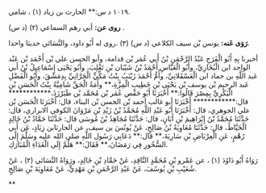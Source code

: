 ١٠١٩ د س:** الحارث بن زياد (١) ، شامي.

**روى عن:** أبي رهم السماعي (٢) (د س) .

**رَوَى عَنه:** يونس بْن سيف الكلاعي (د س) (٣) .روى له أَبُو داود، والنَّسَائي حديثا واحدا.

أخبرنا بِهِ أَبُو الْفَرَجِ عَبْدُ الرَّحْمَنِ بْنُ أَبي عُمَر بْن قدامة، وأبو الحسن علي بْن أَحْمَد بْن عَبْد الواحد ابن الْبُخَارِيِّ، وأَبُو الْعَبَّاسِ أَحْمَدُ بْنُ شَيْبَان بْنِ تَغْلِبَ، وأَبُو يَحْيَى إِسْمَاعِيلُ بْنُ أَبي عَبد اللَّهِ بن حماد ابن الْعَسْقَلانِيِّ، وأُمُّ أَحْمَدَ زَيْنَبُ بِنْتُ مَكِّيٍّ الْحَرَّانِيِّ بِدِمَشْقَ، وأَبُو الْفَضْلِ عَبد الرحيم بْن يوسف بْن يَحْيَى بْنِ خَطِيبِ الْمِزَّةِ،** وأَمَةُ الْحَقِّ شَامِيَّةُ بِنْتُ الْحَسَنِ بْنِ الْبَكْرِيِّ بِمِصْرَ قَالُوا:** أَخْبَرَنَا أَبُو حَفْص عُمَر بْن مُحَمَّد بْن طَبَرْزَذَ،************ قال:************ أَخْبَرَنَا أبو غالب أحمد بْن الحسن بْن البناء، قال: أَخْبَرَنَا الْحَسَن بْن علي الجوهري، قال: أَخْبَرَنَا أَبُو عَبْدِ اللَّهِ مُحَمَّدُ بْنُ زَيْدِ بْنِ مَرْوَانَ الكوفي الابراري، قال: حَدَّثَنَا مُحَمَّدُ بْنُ إِبْرَاهِيمَ بْنِ أَبَانٍ، قال: حَدَّثَنَا مُجَاهِدُ بْنُ مُوسَى قال: حَدَّثَنَا حَمَّادُ بْنُ خَالِدٍ الْخَيَّاطُ، قال: حَدَّثَنَا مُعَاوِيَةُ بْنُ صَالِحٍ، عَنْ يُونُسَ بن سيف، عن الحارثابن زِيَادٍ، عَن أَبِي رُهْمٍ، عَنِ الْعِرْبَاضِ بْنِ سَارِيَةَ،** قال:** دَعَانِي رَسُول اللَّهِ صلى الله عليه وسَلَّمَ إِلَى السُّحُورِ فِي رَمَضَانَ،** فَقَالَ:** هَلُمَّ إِلَى الْغَدَاءِ الْمُبَارَكِ.

رَوَاهُ أَبُو دَاوُدَ (١) ، عن عَمْرو بْنِ مُحَمَّدٍ النَّاقِدِ، عَنْ حَمَّادِ بْنِ خَالِدٍ، ورَوَاهُ النَّسَائي (٢) ، عَنْ شُعَيْبِ بْنِ يُوسُفَ، عَنْ عَبْدِ الرَّحْمَنِ بْنِ مَهْدِيٍّ، عَنْ مُعَاوِيَةَ بْنِ صَالِحٍ.

**